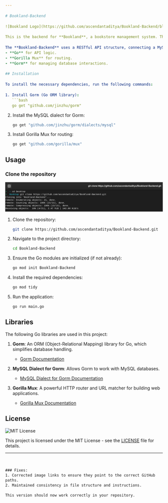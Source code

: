 ```yaml
---

# Bookland-Backend

![Bookland Logo](https://github.com/ascendantaditya/Bookland-Backend/blob/main/Image/ok.jpg)

This is the backend for **Bookland**, a bookstore management system. The backend is built using **Go** with the **Gorm** ORM for database handling and **Gorilla Mux** for routing.

The **Bookland-Backend** uses a RESTful API structure, connecting a MySQL database with the frontend via the following components:
- **Go** for API logic.
- **Gorilla Mux** for routing.
- **Gorm** for managing database interactions.

## Installation

To install the necessary dependencies, run the following commands:

1. Install Gorm (Go ORM library):
   ```bash
   go get "github.com/jinzhu/gorm"
   ```

2. Install the MySQL dialect for Gorm:
   ```bash
   go get "github.com/jinzhu/gorm/dialects/mysql"
   ```

3. Install Gorilla Mux for routing:
   ```bash
   go get "github.com/gorilla/mux"
   ```

## Usage

### Clone the repository

![Clone Repo](https://github.com/ascendantaditya/Bookland-Backend/blob/main/Image/clone.png)

1. Clone the repository:
   ```bash
   git clone https://github.com/ascendantaditya/Bookland-Backend.git
   ```

2. Navigate to the project directory:
   ```bash
   cd Bookland-Backend
   ```

3. Ensure the Go modules are initialized (if not already):
   ```bash
   go mod init Bookland-Backend
   ```

4. Install the required dependencies:
   ```bash
   go mod tidy
   ```

5. Run the application:
   ```bash
   go run main.go
   ```

## Libraries

The following Go libraries are used in this project:

1. **Gorm**: An ORM (Object-Relational Mapping) library for Go, which simplifies database handling.
   - [Gorm Documentation](https://gorm.io/docs/)

2. **MySQL Dialect for Gorm**: Allows Gorm to work with MySQL databases.
   - [MySQL Dialect for Gorm Documentation](https://gorm.io/docs/connecting_to_the_database.html#MySQL)

3. **Gorilla Mux**: A powerful HTTP router and URL matcher for building web applications.
   - [Gorilla Mux Documentation](https://github.com/gorilla/mux)

## License

![MIT License](https://img.shields.io/badge/License-MIT-blue.svg)

This project is licensed under the MIT License - see the [LICENSE](LICENSE) file for details.

---
```


### Fixes:
1. Corrected image links to ensure they point to the correct GitHub paths.
2. Maintained consistency in file structure and instructions. 

This version should now work correctly in your repository.
